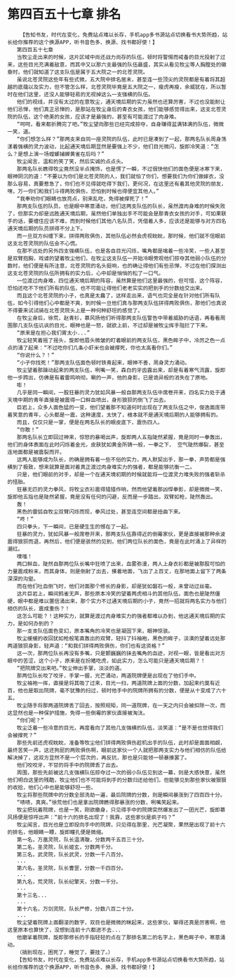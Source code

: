 # 第四百五十七章 排名
        【告知书友，时代在变化，免费站点难以长存，手机app多书源站点切换看书大势所趋，站长给你推荐的这个换源APP，听书音色多、换源、找书都好使！】
       第四百五十七章
       当牧尘走出来的时候，这片区域中尚还战力尚存的队伍，顿时将警惕而戒备的目光投射了过来，这些目光充满着敌意，而其中又以那六支最强的队伍最盛，其实从看见牧尘等人胸膛处的徽章时，他们就知道了这支队伍是属于五大院之一的北苍灵院。
       虽说北苍灵院这些年有些式微，五大院中排名居末，甚至连一些顶尖的灵院都是有着将其超越的底蕴以及实力，但不管怎么样，北苍灵院毕竟是五大院之一，瘦虎再瘦，余威犹在，所以暂时在他们这里，还没人能够轻易的无视掉这么一支强横的队伍。
       他们的视线，并没有太过的在意牧尘，通天境后期的实力虽然也还算厉害，不过也没能耐让他们忌惮，他们真正忌惮的，是那站在牧尘身后的青衣女孩，他们能够感觉得出来，这支北苍灵院的队伍，这个绝美的女孩，应该才是最强的，甚至有可能渡过了肉身难。
       “呵呵，看来都折腾完了吧。”牧尘望向那些已经完成掠夺，自身赚得盆满钵满的队伍，微微一笑，道。
       “你们想怎么样？”那两支来自同一座灵院的队伍，此时已是凑到了一起，那两名队长周身荡漾着强横的灵力波动，比起通天境后期显然是要强上不少，他们目光微闪，旋即冷笑道：“怎么？是想上演一场螳螂捕蝉黄雀在后吗？”
       牧尘闻言，温和的笑了笑，然后实诚的点点头。
       那两名队长瞧得牧尘竟然没半点掩饰，也是愣了一瞬，不过很快他们的面色便是冰寒下来，眼神阴沉的道：“不要以为你们是北苍灵院的人，我们就怕了你们，想要我们为你们做嫁衣，没那么容易，真要惹急了，你们也不见得就吃得下我们，更何况，在这里还有着其他灵院的朋友，嘿，万一你们和我们斗得两败俱伤，恐怕到时候也得便宜其他人。”
       “我奉劝你们眼睛也放亮点，别来乱吃，免得被撑死了！”
       那两支队伍的队员，也是眼中寒意涌动，他们这两支队伍的队长，虽然渡肉身难的时候失败了，但那实力却是远胜通天境后期，虽然他们单独出手不可能会是那青衣女孩的对手，可如果联手的话，要缠住应该不难，而到时候他们其他八名队员，凭借着人多，应该还是能够与对方四名通天境后期的队员拼得不分上下。
       而一旦双方纠缠下来，拼得两败俱伤，其他队伍必然会虎视眈眈，那时候，他们就不信眼前这支北苍灵院的队伍会不心慌。
       在那不远处的另外四支强横队伍，也是各自目光闪烁，嘴角都是噙着一些冷笑，一些人甚至是双臂抱胸，戏谑的望着牧尘他们，在牧尘这支队伍一开始冷眼旁观他们掠夺其他弱小队伍的分数时，他们便是有所注意，北苍灵院的名头挺响，也的确让得他们有些忌惮，不过在他们探测出这支北苍灵院的队伍所拥有的实力后，心中却是悄悄的松了一口气。
       一位渡过肉身难，四位通天境后期的阵容，虽然算是他们这里最强的，但可惜，这个阵容，恐怕还吃不下他们所有的队伍，也不可能让得他们老老实实的把到手的分数给交出来。
       而且这个北苍灵院的小子，也真是太蠢了，这样走出来，语气也完全是在针对他们所有队伍，如今引得他们心中都是不爽，到时候一旦他们真与那两支队伍拼得两败俱伤，那他们也真说不得要来试试骑在北苍灵院头上是一种何种舒坦的感觉了。
       在牧尘身后，徐荒，赵青衫，慕风扬他们听得那两支队伍警告中带着威胁的话语，再看看周围那几支队伍讥讽的目光，眼神也是一怒，就欲上前，不过却是被牧尘挥手阻拦了下来。
       “原来是在担心我们胃太小...”
       牧尘轻笑着摇了摇头，旋即他眉头微皱的盯着眼前的两支队伍，黑色眸子中，冷厉之色一点点的涌了起来：“不过吃你们几条小虾米也会被撑死，你也太高看你们。”
       “你说什么？！”
       “小子你找死！”那两支队伍面色顿时铁青起来，眼神不善，周身灵力涌动。
       牧尘望着那躁动起来的两支队伍，咧嘴一笑，森白的牙齿露出来，却是有着寒气流露，旋即他一步跨出，仿佛是有着雷鸣响彻，唰的一声，他的身影，已是诡异般的消失在了原地。
       嘭！
       几乎是同一瞬间，一股狂暴的灵力犹如风暴一般自那两支队伍中席卷开来，四名实力处于通天境中期的青年直接是被震得一口鲜血喷出，身形狼狈的倒飞了出去。
       巨岩上，众多人面色猛的一变，他们望着那不知道何时出现在了两支队伍之中，俊逸面庞带着笑意的青年，心头都是一震，这种速度，太快了，根本就不是通天境后期的人能够拥有的。
       而且，仅仅只是一掌，便是在两名队长的眼皮底下，震伤四人。
       “你敢！”
       那两名队长立即回过神来，惊怒的暴喝出声，旋即两人五指陡然紧握，竟是同时一拳轰出，他们的身体表面在此时闪烁着金光，皮肤犹如黄金所铸一般，一拳之下， 空气陡然爆裂，甚至连地面都是被震裂而开。
       这两人能够成为队长，的确是拥有着一些不俗的实力，两人默契出手，那一拳，声势都是强横到了极致，想来就算是面对着真正渡过肉身难实力的强者，都是能够抗衡一二。
       只是，他们眼前的对手，却是一个在通天境初期的时候就能将一位渡灵力难失败的强者斩杀的怪胎。
       狂暴无匹的灵力拳风，将牧尘衣衫震得猎猎作响，然而他望着那凶悍拳影，却是微微一笑，旋即他五指也是陡然紧握，竟是没有任何的闪避，反而是一步踏出，双臂如枪，陡然轰出。
       轰！
       黑色的雷弧自牧尘双臂闪烁而现，拳风过处，甚至连空间都是扭曲下来。
       “咚！”
       四只拳头，下一瞬间，已是硬生生的憾在了一起。
       狂暴的灵力，犹如风暴一般席卷开来，那两支队伍靠得近的倒霉家伙，更是直接被那种余波震得狼狈而退，再然后，他们便是骇然的见到，他们两位队长的面色，竟是在此时涌上了异样的潮红。
       噗嗤！
       两口鲜血，陡然自那两位队长嘴中狂喷了出来，血雾弥漫，两人上身衣衫都是被那股可怕的力量震成粉末，而其身体，则是倒射了出去，搽着地面，飞出了上百丈，在那地面上留下了两条深深的沟壑。
       而在他们吐血倒飞时，他们对面那个修长的身影，却是犹如磐石一般，未曾动过丝毫。
       这片巨岩上，瞬间鸦雀无声，那些原本冷笑的望着两虎相斗的其他队伍，面色也是陡然僵硬，眼中都是难以置信涌出来，那个实力不过通天境后期的小子，竟然一招就将两名实力与他们相仿的队长，震成重伤？！
       这怎么可能？！这种实力，就算是渡过肉身难实力的强者都难以办到，他这通天境后期的实力，是如何办到的？
       那一支支队伍面色变幻，原本嘴角的冷笑也是凝固下来，眼神惊骇。
       牧尘缓缓的收回犹如枪般笔直轰出的双臂，轻抖了抖袖袍，黑色的眸子，淡漠的望着远处那两道狼狈身影，轻声道：“和我们拼得两败俱伤，你们也有这资格？”
       这一次，那两位队长再没有多嘴，只是颤巍巍的抹去嘴角的血迹，对视一眼，皆是看出对方眼中的苦涩，这个小子，原来是在扮猪吃虎，如此实力，怎么可能只是通天境后期？！
       “把院牌交出来吧。”牧尘伸出手掌，淡淡的道。
       那两位队长咬了咬牙，手掌一握，光芒涌动，两道院牌便是出现在了他们手中。
       牧尘袖袍一挥，直接是将其吸了过来，目光一扫，两道院牌上面的分数，加起来约莫有近百，他也是取出院牌，毫不犹豫的扫过，顿时他手中的院牌所拥有的分数，便是从十变成了六十五。
       牧尘随手将那两道院牌丢了回去，按照规矩，同一道院牌，在一天之内只会被扣除一次，而这显然也是一种保护措施，免得一些倒霉的家伙直接被淘汰。
       “你们呢？”
       牧尘泛着一些冷意的目光，再度看向了其他几支强横的队伍，淡笑道：“是不是也觉得我们会被撑死？”
       那些先前还虎视眈眈，准备等牧尘他们拼得两败俱伤趁机出手的队伍，此时却是面面相觑，最终苦笑一声，这还狗屁的两败俱伤啊，眼前这家伙一个人就把那两支实力与他们相仿的队伍给解决掉了，这双方显然不是一个层次的，再反抗，那也是只能领一顿暴揍罢了。
       他们咬咬牙，不甘的将手中的院牌丢了出去。
       周围，那些先前被这几支强横队伍掠夺过一次的弱小队伍见到这一幕，则是大感快意，虽然他们明白这里的残酷，牧尘他们也不可能将到手的分数归还给他们，但能够见到那些家伙被狠狠的收拾，他们心中也是能够舒坦一些。
       牧尘将那些院牌中的分数全部洗劫一遍，最后院牌的分数，则是瞬间暴涨到了四百四十分。
       “啧啧，真爽。”徐荒他们也是拿出院牌瞧得那暴涨的分数，咧嘴笑起来。
       牧尘把玩着院牌，也是一笑，刚欲撤身，只见得手中的院牌突然爆发出了一团光芒，旋即慕风扬便是惊呼出声：“前十六的排名出现了！我靠，这些家伙是疯子吗？”
       牧尘闻言，目光也是立即投向手中的院牌，只见得在那里，光芒凝聚，果然是出现了前十六的排名，他眼睛一瞟，旋即瞳孔便是微缩。
       第一名，万凰灵院，队长温清璇，分数两千五百三十分。
       第二名，圣灵院，队长姬玄，分数两千分。
       第三名，武灵院，队长武灵，分数一千八百分。
       ...
       第六名，圣灵院，队长曹罡，分数一千四百分。
       ...
       第九名，荒灵院，队长纪擎天，分数一千分。
       ...
       第十三名...
       ...
       第十六名，万剑灵院，队长严修，分数八百二十分。
       ...
       牧尘望着院牌上面翻滚的数字，双目也是微微的眯起来，这些家伙，窜得还真是厉害啊，他这里原本也算快了，没想到连前十六都进不去...
       他磨挲着院牌，旋即那修长的手指轻轻的点在了那排名第二的名字上，黑色眸子中，寒意涌动。
       （搞到现在，困死了，睡觉了，要挂了。）
       【告知书友，时代在变化，免费站点难以长存，手机app多书源站点切换看书大势所趋，站长给你推荐的这个换源APP，听书音色多、换源、找书都好使！】